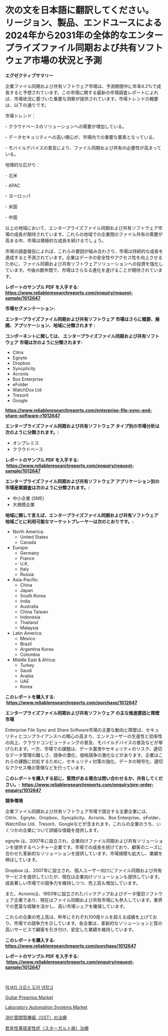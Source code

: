 <p><h1>次の文を日本語に翻訳してください。 リージョン、製品、エンドユースによる2024年から2031年の全体的なエンタープライズファイル同期および共有ソフトウェア市場の状況と予測</h1></p><p><strong>エグゼクティブサマリー</strong></p>
<p><p>企業ファイル同期および共有ソフトウェア市場は、予測期間中に年率4.2%で成長すると予想されています。この市場に関する最新の市場調査レポートによれば、市場状況に基づいた重要な洞察が提供されています。市場トレンドの概要は、以下の通りです。</p><p>市場トレンド：</p><p>- クラウドベースのソリューションへの需要が増加している。</p><p>- データセキュリティへの高い関心が、市場内での重要な要素となっている。</p><p>- モバイルデバイスの普及により、ファイル同期および共有の必要性が高まっている。</p><p>地理的な広がり：</p><p>- 北米</p><p>- APAC</p><p>- ヨーロッパ</p><p>- 米国</p><p>- 中国</p><p>以上の地域において、エンタープライズファイル同期および共有ソフトウェア市場の成長が期待されています。これらの地域での企業間のファイル共有の需要が高まる中、市場は積極的な成長を続けるでしょう。</p><p>市場の調査報告によれば、これらの要因が組み合わさり、市場は持続的な成長を達成すると予測されています。企業はデータの安全性やアクセス性を向上させるために、ファイル同期および共有ソフトウェアソリューションへの投資を強化しています。今後の数年間で、市場はさらなる進化を遂げることが期待されています。</p></p>
<p><strong>レポートのサンプル PDF を入手する: <a href="https://www.reliableresearchreports.com/enquiry/request-sample/1012647">https://www.reliableresearchreports.com/enquiry/request-sample/1012647</a></strong></p>
<p><strong>市場セグメンテーション:</strong></p>
<p><strong> エンタープライズファイル同期および共有ソフトウェア 市場はさらに概要、展開、アプリケーション、地域に分類されます :</strong></p>
<p><strong>コンポーネントに関しては、 エンタープライズファイル同期および共有ソフトウェア 市場は次のように分類されます: &nbsp;</strong></p>
<p><ul><li>Citrix</li><li>Egnyte</li><li>Dropbox</li><li>Syncplicity</li><li>Acronis</li><li>Box Enterprise</li><li>eFolder</li><li>WatchDox Ltd</li><li>Tresorit</li><li>Google</li></ul></p>
<p><strong><a href="https://www.reliableresearchreports.com/enterprise-file-sync-and-share-software-r1012647">https://www.reliableresearchreports.com/enterprise-file-sync-and-share-software-r1012647</a></strong></p>
<p><strong> エンタープライズファイル同期および共有ソフトウェア タイプ別の市場分析は次のように分類されます。:</strong></p>
<p><ul><li>オンプレミス</li><li>クラウドベース</li></ul></p>
<p><strong>レポートのサンプル PDF を入手する: &nbsp;<a href="https://www.reliableresearchreports.com/enquiry/request-sample/1012647">https://www.reliableresearchreports.com/enquiry/request-sample/1012647</a></strong></p>
<p><strong> エンタープライズファイル同期および共有ソフトウェア アプリケーション別の市場産業調査は次のように分類されます。:</strong></p>
<p><ul><li>中小企業 (SME)</li><li>大規模企業</li></ul></p>
<p><strong>地域に関して言えば、エンタープライズファイル同期および共有ソフトウェア 地域ごとに利用可能なマーケットプレーヤーは次のとおりです。:</strong></p>
<p><ul>
    <li>
        North America:
        <ul>
            <li>United States</li>
            <li>Canada</li>
        </ul>
    </li>
    <li>
        Europe:
        <ul>
            <li>Germany</li>
            <li>France</li>
            <li>U.K.</li>
            <li>Italy</li>
            <li>Russia</li>
        </ul>
    </li>
    <li>
        Asia-Pacific:
        <ul>
            <li>China</li>
            <li>Japan</li>
            <li>South Korea</li>
            <li>India</li>
            <li>Australia</li>
            <li>China Taiwan</li>
            <li>Indonesia</li>
            <li>Thailand</li>
            <li>Malaysia</li>
        </ul>
    </li>
    <li>
        Latin America:
        <ul>
            <li>Mexico</li>
            <li>Brazil</li>
            <li>Argentina Korea</li>
            <li>Colombia</li>
        </ul>
    </li>
    <li>
        Middle East & Africa:
        <ul>
            <li>Turkey</li>
            <li>Saudi</li>
            <li>Arabia</li>
            <li>UAE</li>
            <li>Korea</li>
        </ul>
    </li>
    </ul></p>
<p><strong>このレポートを購入する: &nbsp;<a href="https://www.reliableresearchreports.com/purchase/1012647">https://www.reliableresearchreports.com/purchase/1012647</a></strong></p>
<p><strong>エンタープライズファイル同期および共有ソフトウェア の主な推進要因と障壁 市場</strong></p>
<p><p>Enterprise File Sync and Share Software市場の主要な動向と障壁は、セキュリティとコンプライアンスへの関心の高まり、エンドユーザーの生産性と効率性の向上、クラウドコンピューティングの普及、モバイルデバイスの普及などが挙げられます。一方、市場での課題は、データ漏洩やセキュリティのリスク、適切なデータ管理の難しさ、競争の激化、価格競争の激化などがあります。企業はこれらの課題に対処するために、セキュリティ対策の強化、データの暗号化、適切なアクセス権の管理などを行っています。</p></p>
<p><strong>このレポートを購入する前に、質問がある場合は問い合わせるか、共有してください。:&nbsp; <a href="https://www.reliableresearchreports.com/enquiry/pre-order-enquiry/1012647">https://www.reliableresearchreports.com/enquiry/pre-order-enquiry/1012647</a></strong></p>
<p><strong>競争環境</strong></p>
<p><p>企業ファイル同期および共有ソフトウェア市場で競合する主要企業には、Citrix、Egnyte、Dropbox、Syncplicity、Acronis、Box Enterprise、eFolder、WatchDox Ltd、Tresorit、Googleなどが含まれます。これらの企業のうち、いくつかの企業について詳細な情報を提供します。</p><p>egnyte は、2007年に設立され、企業向けファイル同期および共有ソリューションを提供するベンチャー企業です。市場での成長を続けており、顧客のニーズに合わせた革新的なソリューションを提供しています。市場規模も拡大し、業績を伸ばしています。</p><p>Dropbox は、2007年に設立され、個人ユーザー向けにファイル同期および共有サービスを提供していたが、現在は企業向けソリューションも提供しています。成長著しい市場での競争力を維持しつつ、売上高も増加しています。</p><p>また、Acronisは、1993年に設立されたバックアップおよびデータ復旧ソフトウェア企業であり、現在はファイル同期および共有市場にも参入しています。業界での豊富な経験を活かし、高い市場シェアを確保しています。</p><p>これらの企業の売上高は、昨年にそれぞれ100億ドルを超える成績を上げており、市場での競争力を示しています。各企業は、革新的なソリューションと質の高いサービスで顧客を引き付け、安定した業績を維持しています。</p></p>
<p><strong>このレポートを購入する: &nbsp; <a href="https://www.reliableresearchreports.com/purchase/1012647">https://www.reliableresearchreports.com/purchase/1012647</a></strong></p>
<p><strong>レポートのサンプル PDF を入手する: &nbsp;<a href="https://www.reliableresearchreports.com/enquiry/request-sample/1012647">https://www.reliableresearchreports.com/enquiry/request-sample/1012647</a></strong><strong></strong></p>
<p>&nbsp;</p>
<p><p><a href="https://github.com/alpinestartsekian/Market-Research-Report-List-1/blob/main/9118936113450.md">럭셔리 크로스 도어 냉장고</a></p><p><a href="https://github.com/shahriarnajimjoy333/Market-Research-Report-List-1/blob/main/guitar-preamps-market.md">Guitar Preamps Market</a></p><p><a href="https://issuu.com/reportprime-2/docs/laboratory-automation-systems-market-size-2030.ppt">Laboratory Automation Systems Market</a></p><p><a href="https://github.com/schmahlson/Market-Research-Report-List-2/blob/main/1347708121486.md">消化管間質腫瘍（GST）の治療</a></p><p><a href="https://github.com/roulaayoub-saad/Market-Research-Report-List-1/blob/main/7498664121485.md">若年性黄斑変性症（スターガルト病）治療</a></p></p>